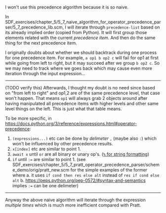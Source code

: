 I won't use this precedence algorithm because it is so naive.

In SDF_exercises/chapter_5/5_7_naive_algorithm_for_operator_precedence_parser/5_7_precedence_lib.scm, I will iterate through `precedence-list` based on its already implied order (copied from Python). It will first group those elements related with the current *precedence item*. And then do the same thing for the next precedence item.

I originally doubts about whether we should backtrack during one process for one precedence item. For example, `a op1 b op2 c` will fail for op1 at first while going from left to right, but it may succeed after we group `b op2 c`. So we may need to track where we goes back which may cause even more iteration through the input expression...

---

(TODO verify this) Afterwards, I thought my doubt is no need since based on "from left to right" and op1,2 are of the same precedence level, that case won't happen. That means `op1` will always grab 2 objects around after having manipulated all precedence items with higher levels and other same level things on the left. This is just what that table means.

To be more specific, in https://docs.python.org/3/reference/expressions.html#operator-precedence:
1. `(expressions...)` etc can be done by *delimeter* `,` (maybe also `:`) which won't be influenced by other precedence results.
2. `x[index]` etc are similar to point 1.
3. `await x` until `or` are all binary or unary op's. ([`%` for string formatting](https://docs.python.org/3/tutorial/inputoutput.html#old-string-formatting))
4. `if` until `:=` are similar to point 1. (see SDF_exercises/chapter_5/5_7_pratt_operator_precedence_parser/scheme_demo/orig/pratt_new.scm for the simple examples of the former where a. it uses `if cond then res else alt` instead of `res if cond else alt` b. https://peps.python.org/pep-0572/#syntax-and-semantics implies `:=` can be one delimeter)

---

Anyway the above naive algorithm will iterate through the expression *multiple times* which is much more inefficient compared with Pratt.
